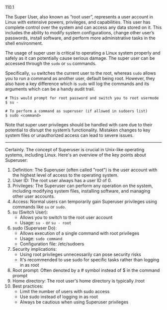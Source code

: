 110.1

The Super User, also known as “root user”, represents a user account in Linux with extensive powers, privileges, and capabilities. This user has complete control over the system and can access any data stored on it. This includes the ability to modify system configurations, change other user’s passwords, install software, and perform more administrative tasks in the shell environment.

The usage of super user is critical to operating a Linux system properly and safely as it can potentially cause serious damage. The super user can be accessed through the `sudo` or `su` commands.

Specifically, `su` switches the current user to the root, whereas `sudo` allows you to run a command as another user, default being root. However, they also have a key difference which is `sudo` will log the commands and its arguments which can be a handy audit trail.

```
# This would prompt for root password and switch you to root usermode
$ su -

# To perform a command as superuser (if allowed in sudoers list)
$ sudo <command>
```

Note that super user privileges should be handled with care due to their potential to disrupt the system’s functionality. Mistaken changes to key system files or unauthorized access can lead to severe issues.

---


Certainly. The concept of Superuser is crucial in Unix-like operating systems, including Linux. Here's an overview of the key points about Superuser:

1. Definition: The Superuser (often called "root") is the user account with the highest level of access to the operating system.
2. User ID: The root user always has a user ID of 0.
3. Privileges: The Superuser can perform any operation on the system, including modifying system files, installing software, and managing other user accounts.
4. Access: Normal users can temporarily gain Superuser privileges using commands like `su` or `sudo`.
5. su (Switch User):
    - Allows you to switch to the root user account
    - Usage: `su -` or `su - root`
6. sudo (Superuser Do):
    - Allows execution of a single command with root privileges
    - Usage: `sudo command`
    - Configuration file: /etc/sudoers
7. Security implications:
    - Using root privileges unnecessarily can pose security risks
    - It's recommended to use sudo for specific tasks rather than logging in as root
8. Root prompt: Often denoted by a # symbol instead of $ in the command prompt
9. Home directory: The root user's home directory is typically /root
10. Best practices:
    - Limit the number of users with sudo access
    - Use sudo instead of logging in as root
    - Always be cautious when using Superuser privileges